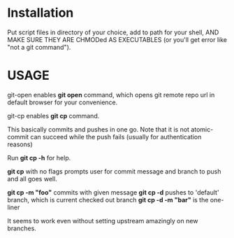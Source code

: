 # Installation
Put script files in directory of your choice, add to path for your shell, AND MAKE SURE THEY ARE CHMODed AS EXECUTABLES (or you'll get error like "not a git command"). 

# USAGE

git-open enables **git open** command, which opens git remote repo url in default browser for your convenience. 

git-cp enables **git cp** command. 

This basically commits and pushes in one go. Note that it is not atomic- commit can succeed while the push fails (usually for authentication reasons) 

Run **git cp -h** for help. 

**git cp** with no flags prompts user for commit message and branch to push and all goes well.
  
**git cp -m "foo"** commits with given message 
**git cp -d** pushes to 'default' branch, which is current checked out branch
**git cp -d -m "bar"** is the one-liner

It seems to work even without setting upstream amazingly on new branches. 
